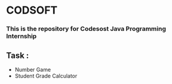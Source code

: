 # CODSOFT
<h3>This is the repository for Codesost Java Programming Internship</h3>
<h2>Task :</h2>
<ul>
    <li>Number Game</li>
    <li>Student Grade Calculator</li>
</ul>